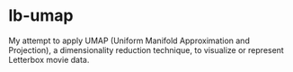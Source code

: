 # lb-umap
My attempt to apply UMAP (Uniform Manifold Approximation and Projection), a dimensionality reduction technique, to visualize or represent Letterbox movie data.
